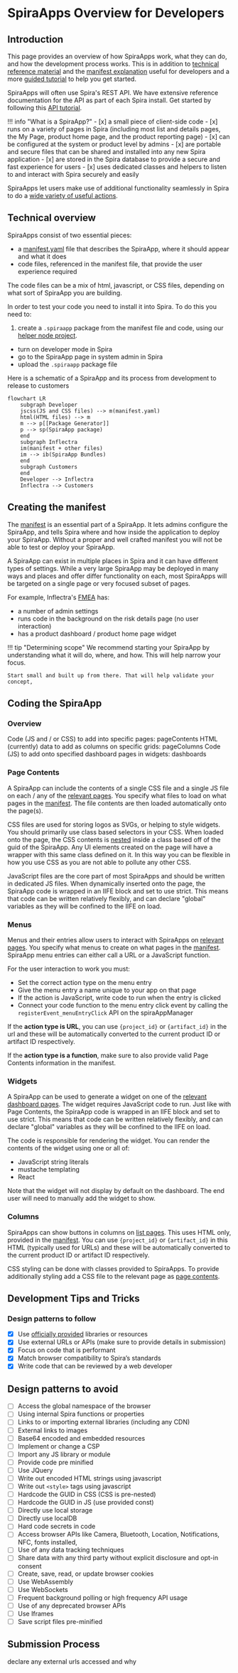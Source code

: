 # SpiraApps Overview for Developers
## Introduction
This page provides an overview of how SpiraApps work, what they can do, and how the development process works. This is in addition to [technical reference material](./SpiraApps-Reference.md) and the [manifest explanation](./SpiraApps-Manifest.md) useful for developers and a more [guided tutorial](./SpiraApps-Tutorial.md) to help you get started. 

SpiraApps will often use Spira's REST API. We have extensive reference documentation for the API as part of each Spira install. Get started by following this [API tutorial](./API-Tutorial.md).

!!! info "What is a SpiraApp?"
    - [x] a small piece of client-side code 
    - [x] runs on a variety of pages in Spira (including most list and details pages, the My Page, product home page, and the product reporting page)
    - [x] can be configured at the system or product level by admins
    - [x] are portable and secure files that can be shared and installed into any new Spira application
    - [x] are stored in the Spira database to provide a secure and fast experience for users
    - [x] uses dedicated classes and helpers to listen to and interact with Spira securely and easily

SpiraApps let users make use of additional functionality seamlessly in Spira to do a [wide variety of useful actions](../SpiraApps/index.md).

## Technical overview
SpiraApps consist of two essential pieces:

- a [manifest.yaml](./SpiraApps-Manifest.md) file that describes the SpiraApp, where it should appear and what it does
- code files, referenced in the manifest file, that provide the user experience required

The code files can be a mix of html, javascript, or CSS files, depending on what sort of SpiraApp you are building.

In order to test your code you need to install it into Spira. To do this you need to:

1. create a `.spiraapp` package from the manifest file and code, using our [helper node project](https://github.com/Inflectra/spiraapp-package-generator).
- turn on developer mode in Spira
- go to the SpiraApp page in system admin in Spira
- upload the `.spiraapp` package file

Here is a schematic of a SpiraApp and its process from development to release to customers

``` mermaid
flowchart LR
    subgraph Developer
    jscss(JS and CSS files) --> m(manifest.yaml)
    html(HTML files) --> m
    m --> p[[Package Generator]]
    p --> sp(SpiraApp package)
    end
    subgraph Inflectra
    im(manifest + other files)
    im --> ib(SpiraApp Bundles)
    end
    subgraph Customers
    end
    Developer --> Inflectra
    Inflectra --> Customers

```

## Creating the manifest
The [manifest](./SpiraApps-Manifest.md) is an essential part of a SpiraApp. It lets admins configure the SpiraApp, and tells Spira where and how inside the application to deploy your SpiraApp. Without a proper and well crafted manifest you will not be able to test or deploy your SpiraApp.

A SpiraApp can exist in multiple places in Spira and it can have different types of settings. While a very large SpiraApp may be deployed in many ways and places and offer differ functionality on each, most SpiraApps will be targeted on a single page or very focused subset of pages.

For example, Inflectra's [FMEA](../SpiraApps/FMEA.md) has:

- a number of admin settings
- runs code in the background on the risk details page (no user interaction)
- has a product dashboard / product home page widget

!!! tip "Determining scope"
    We recommend starting your SpiraApp by understanding what it will do, where, and how. This will help narrow your focus. 

    Start small and built up from there. That will help validate your concept, 



## Coding the SpiraApp
### Overview
Code (JS and / or CSS) to add into specific pages: pageContents
HTML (currently) data to add as columns on specific grids: pageColumns
Code (JS) to add onto specified dashboard pages in widgets: dashboards

### Page Contents
A SpiraApp can include the contents of a single CSS file and a single JS file on each / any of the [relevant pages](./SpiraApps-Reference.md/#pages). You specify what files to load on what pages in the [manifest](./SpiraApps-Manifest.md/#page-contents). The file contents are then loaded automatically onto the page(s). 

CSS files are used for storing logos as SVGs, or helping to style widgets. You should primarily use class based selectors in your CSS. When loaded onto the page, the CSS contents is [nested](https://developer.mozilla.org/en-US/docs/Web/CSS/CSS_nesting) inside a class based off of the guid of the SpiraApp. Any UI elements created on the page will have a wrapper with this same class defined on it. In this way you can be flexible in how you use CSS as you are not able to pollute any other CSS.  

JavaScript files are the core part of most SpiraApps and should be written in dedicated JS files. When dynamically inserted onto the page, the SpiraApp code is wrapped in an IIFE block and set to use strict. This means that code can be written relatively flexibly, and can declare "global" variables as they will be confined to the IIFE on load.


### Menus
Menus and their entries allow users to interact with SpiraApps on [relevant pages](./SpiraApps-Reference.md/#pages). You specify what menus to create on what pages in the [manifest](./SpiraApps-Manifest.md/#menus). SpiraApp menu entries can either call a URL or a JavaScript function. 

For the user interaction to work you must:

- Set the correct action type on the menu entry
- Give the menu entry a name unique to your app on that page
- If the action is JavaScript, write code to run when the entry is clicked
- Connect your code function to the menu entry click event by calling the `registerEvent_menuEntryClick` API on the spiraAppManager

If the **action type is URL**, you can use `{project_id}` or `{artifact_id}` in the url and these will be automatically converted to the current product ID or artifact ID respectively.

If the **action type is a function**, make sure to also provide valid Page Contents information in the manifest.

### Widgets
A SpiraApp can be used to generate a widget on one of the [relevant dashboard pages](./SpiraApps-Reference.md/#dashboard-types). The widget requires JavaScript code to run. Just like with Page Contents, the SpiraApp code is wrapped in an IIFE block and set to use strict. This means that code can be written relatively flexibly, and can declare "global" variables as they will be confined to the IIFE on load.

The code is responsible for rendering the widget. You can render the contents of the widget using one or all of:

- JavaScript string literals
- mustache templating
- React

Note that the widget will not display by default on the dashboard. The end user will need to manually add the widget to show.

### Columns
SpiraApps can show buttons in columns on [list pages](./SpiraApps-Reference.md/#pages). This uses HTML only, provided in the [manifest](./SpiraApps-Manifest.md/#page-columns). You can use `{project_id}` or `{artifact_id}` in this HTML (typically used for URLs) and these will be automatically converted to the current product ID or artifact ID respectively. 

CSS styling can be done with classes provided to SpiraApps. To provide additionally styling add a CSS file to the relevant page as [page contents](#page-contents).


## Development Tips and Tricks
### Design patterns to follow
- [x] Use [officially provided](./SpiraApps-Reference.md/#available-resources) libraries or resources
- [x] Use external URLs or APIs (make sure to provide details in submission)
- [x] Focus on code that is performant
- [x] Match browser compatibility to Spira’s standards
- [x] Write code that can be reviewed by a web developer

## Design patterns to avoid
- [ ] Access the global namespace of the browser
- [ ] Using internal Spira functions or properties
- [ ] Links to or importing external libraries  (including any CDN)
- [ ] External links to images
- [ ] Base64 encoded and embedded resources
- [ ] Implement or change a CSP
- [ ] Import any JS library or module
- [ ] Provide code pre minified
- [ ] Use JQuery
- [ ] Write out encoded HTML strings using javascript
- [ ] Write out `<style>` tags using javascript
- [ ] Hardcode the GUID in CSS (CSS is pre-nested)
- [ ] Hardcode the GUID in JS (use provided const)
- [ ] Directly use local storage
- [ ] Directly use localDB
- [ ] Hard code secrets in code
- [ ] Access browser APIs like Camera, Bluetooth, Location, Notifications, NFC, fonts installed, 
- [ ] Use of any data tracking techniques
- [ ] Share data with any third party without explicit disclosure and opt-in consent
- [ ] Create, save, read, or update browser cookies
- [ ] Use WebAssembly
- [ ] Use WebSockets
- [ ] Frequent background polling or high frequency API usage
- [ ] Use of any deprecated browser APIs
- [ ] Use Iframes
- [ ] Save script files pre-minified

## Submission Process


declare any external urls accessed and why